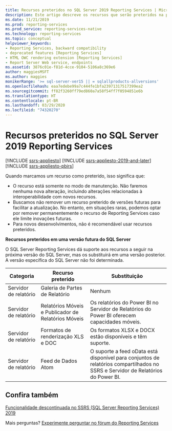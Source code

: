 ```yaml
---
title: Recursos preteridos no SQL Server 2019 Reporting Services | Microsoft Docs
description: Este artigo descreve os recursos que serão preteridos na próxima versão do SQL Server Reporting Services.
ms.date: 11/21/2019
ms.prod: reporting-services
ms.prod_service: reporting-services-native
ms.technology: reporting-services
ms.topic: conceptual
helpviewer_keywords:
- Reporting Services, backward compatibility
- deprecated features [Reporting Services]
- HTML OWC rendering extension [Reporting Services]
- Report Server Web service, endpoints
ms.assetid: 3876c01e-f81d-4cce-9104-5106a8c369e6
author: maggiesMSFT
ms.author: maggies
monikerRange: '>= sql-server-ver15 || = sqlallproducts-allversions'
ms.openlocfilehash: eaa7edebe99a7c444fe1bfa23971317517399ea2
ms.sourcegitcommit: ff82f3260ff79ed860a7a58f54ff7f0594851e6b
ms.translationtype: HT
ms.contentlocale: pt-BR
ms.lasthandoff: 03/29/2020
ms.locfileid: "74320270"
---
```

# <a name="deprecated-features-in-sql-server-2019-reporting-services"></a>Recursos preteridos no SQL Server 2019 Reporting Services

[!INCLUDE [ssrs-appliesto](../includes/ssrs-appliesto.md)] [!INCLUDE [ssrs-appliesto-2019-and-later](../includes/ssrs-appliesto-2019-and-later.md)] [!INCLUDE [ssrs-appliesto-pbirs](../includes/ssrs-appliesto-pbirs.md)]

Quando marcamos um recurso como preterido, isso significa que:

- O recurso está somente no modo de manutenção. Não faremos nenhuma nova alteração, incluindo alterações relacionadas à interoperabilidade com novos recursos.
- Buscamos não remover um recurso preterido de versões futuras para facilitar a atualização. No entanto, em situações raras, podemos optar por remover permanentemente o recurso de Reporting Services caso ele limite inovações futuras.
- Para novos desenvolvimentos, não é recomendável usar recursos preteridos.

**Recursos preteridos em uma versão futura do SQL Server**

O SQL Server Reporting Services dá suporte aos recursos a seguir na próxima versão do SQL Server, mas os substituirá em uma versão posterior. A versão específica do SQL Server não foi determinada.

| **Categoria** | **Recurso preterido** | **Substituição** |
| --- | --- | --- |
| Servidor de relatório | Galeria de Partes de Relatório | Nenhum |
| Servidor de relatório | Relatórios Móveis e Publicador de Relatórios Móveis | Os relatórios do Power BI no Servidor de Relatórios do Power BI oferecem capacidades móveis. |
| Servidor de relatório | Formatos de renderização XLS e DOC | Os formatos XLSX e DOCX estão disponíveis e têm suporte. |
| Servidor de relatório | Feed de Dados Atom | O suporte a feed oData está disponível para conjuntos de relatórios compartilhados no SSRS e Servidor de Relatórios do Power BI. |

## <a name="see-also"></a>Confira também

[Funcionalidade descontinuada no SSRS (SQL Server Reporting Services) 2019](discontinued-functionality-sql-server-reporting-services-2019.md)

Mais perguntas? [Experimente perguntar no fórum do Reporting Services](https://go.microsoft.com/fwlink/?LinkId=620231)
